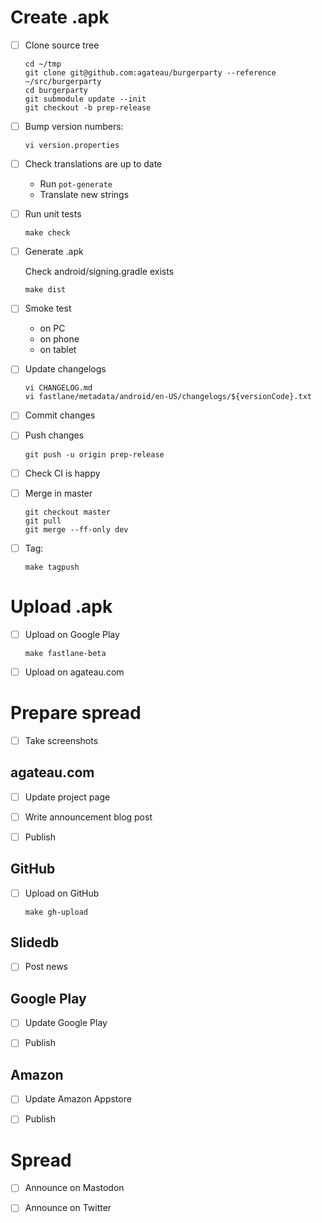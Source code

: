 # Create .apk

- [ ] Clone source tree

    ```
    cd ~/tmp
    git clone git@github.com:agateau/burgerparty --reference ~/src/burgerparty
    cd burgerparty
    git submodule update --init
    git checkout -b prep-release
    ```

- [ ] Bump version numbers:

    ```
    vi version.properties
    ```

- [ ] Check translations are up to date
    - Run `pot-generate`
    - Translate new strings

- [ ] Run unit tests

    ```
    make check
    ```

- [ ] Generate .apk

    Check android/signing.gradle exists

    ```
    make dist
    ```

- [ ] Smoke test
    - on PC
    - on phone
    - on tablet

- [ ] Update changelogs

    ```
    vi CHANGELOG.md
    vi fastlane/metadata/android/en-US/changelogs/${versionCode}.txt
    ```

- [ ] Commit changes

- [ ] Push changes

    ```
    git push -u origin prep-release
    ```

- [ ] Check CI is happy

- [ ] Merge in master

    ```
    git checkout master
    git pull
    git merge --ff-only dev
    ```

- [ ] Tag:

    ```
    make tagpush
    ```

# Upload .apk

- [ ] Upload on Google Play

    ```
    make fastlane-beta
    ```

- [ ] Upload on agateau.com

# Prepare spread

- [ ] Take screenshots

## agateau.com

- [ ] Update project page

- [ ] Write announcement blog post

- [ ] Publish

## GitHub

- [ ] Upload on GitHub

    ```
    make gh-upload
    ```

## Slidedb

- [ ] Post news

## Google Play

- [ ] Update Google Play

- [ ] Publish

## Amazon

- [ ] Update Amazon Appstore

- [ ] Publish

# Spread

- [ ] Announce on Mastodon

- [ ] Announce on Twitter
